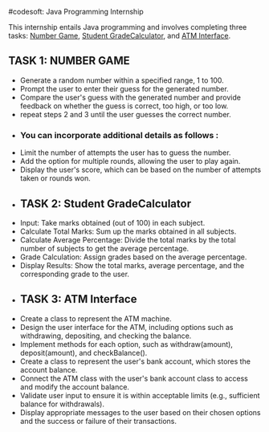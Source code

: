 #codesoft: Java Programming Internship

This internship entails Java programming and involves completing three tasks: [Number Game](GuessingGame.java), [Student GradeCalculator](GradeCalculator.java), and [ATM Interface](ATMInterface.java).
## TASK 1: NUMBER GAME
* Generate a random number within a specified range, 1 to 100.
* Prompt the user to enter their guess for the generated number.
* Compare the user's guess with the generated number and provide feedback on whether the guess
  is correct, too high, or too low.
* repeat steps 2 and 3 until the user guesses the correct number.
* ### You can incorporate additional details as follows :
* Limit the number of attempts the user has to guess the number.
* Add the option for multiple rounds, allowing the user to play again.
* Display the user's score, which can be based on the number of attempts taken or rounds won.
* ## TASK 2: Student GradeCalculator
* Input: Take marks obtained (out of 100) in each subject.
* Calculate Total Marks: Sum up the marks obtained in all subjects.
* Calculate Average Percentage: Divide the total marks by the total number of subjects to get the
  average percentage.
* Grade Calculation: Assign grades based on the average percentage.
* Display Results: Show the total marks, average percentage, and the corresponding grade to the user.
* ## TASK 3: ATM Interface
* Create a class to represent the ATM machine.
* Design the user interface for the ATM, including options such as withdrawing, depositing, and
  checking the balance.
* Implement methods for each option, such as withdraw(amount), deposit(amount), and
  checkBalance().
* Create a class to represent the user's bank account, which stores the account balance.
* Connect the ATM class with the user's bank account class to access and modify the account
  balance.
* Validate user input to ensure it is within acceptable limits (e.g., sufficient balance for withdrawals).
* Display appropriate messages to the user based on their chosen options and the success or failure
  of their transactions.
